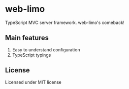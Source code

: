 # web-limo

TypeScript MVC server framework.
web-limo's comeback!

## Main features

1. Easy to understand configuration
2. TypeScript typings

## License

Licensed under MIT license
